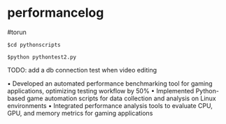 # performancelog

#torun

```
$cd pythonscripts

$python pythontest2.py
```


TODO:
add a db connection
test when video editing

• Developed an automated performance benchmarking tool for gaming applications, optimizing testing workflow by
50%
• Implemented Python-based game automation scripts for data collection and analysis on Linux environments
• Integrated performance analysis tools to evaluate CPU, GPU, and memory metrics for gaming applications


